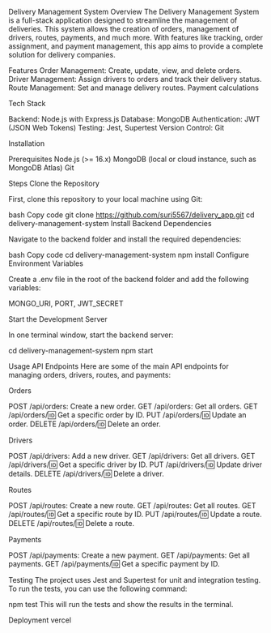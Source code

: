 Delivery Management System
Overview
The Delivery Management System is a full-stack application designed to streamline the management of deliveries. This system allows the creation of orders, management of drivers, routes, payments, and much more. With features like tracking, order assignment, and payment management, this app aims to provide a complete solution for delivery companies.

Features
Order Management: Create, update, view, and delete orders.
Driver Management: Assign drivers to orders and track their delivery status.
Route Management: Set and manage delivery routes.
Payment calculations


Tech Stack

Backend: Node.js with Express.js
Database: MongoDB
Authentication: JWT (JSON Web Tokens)
Testing: Jest, Supertest
Version Control: Git


Installation

Prerequisites
Node.js (>= 16.x)
MongoDB (local or cloud instance, such as MongoDB Atlas)
Git

Steps
Clone the Repository

First, clone this repository to your local machine using Git:

bash
Copy code
git clone https://github.com/suri5567/delivery_app.git
cd delivery-management-system
Install Backend Dependencies

Navigate to the backend folder and install the required dependencies:

bash
Copy code
cd delivery-management-system
npm install
Configure Environment Variables

Create a .env file in the root of the backend folder and add the following variables:

MONGO_URI,
PORT,
JWT_SECRET


Start the Development Server

In one terminal window, start the backend server:

cd delivery-management-system
npm start


Usage
API Endpoints
Here are some of the main API endpoints for managing orders, drivers, routes, and payments:

Orders

POST /api/orders: Create a new order.
GET /api/orders: Get all orders.
GET /api/orders/:id: Get a specific order by ID.
PUT /api/orders/:id: Update an order.
DELETE /api/orders/:id: Delete an order.


Drivers

POST /api/drivers: Add a new driver.
GET /api/drivers: Get all drivers.
GET /api/drivers/:id: Get a specific driver by ID.
PUT /api/drivers/:id: Update driver details.
DELETE /api/drivers/:id: Delete a driver.


Routes

POST /api/routes: Create a new route.
GET /api/routes: Get all routes.
GET /api/routes/:id: Get a specific route by ID.
PUT /api/routes/:id: Update a route.
DELETE /api/routes/:id: Delete a route.


Payments

POST /api/payments: Create a new payment.
GET /api/payments: Get all payments.
GET /api/payments/:id: Get a specific payment by ID.


Testing
The project uses Jest and Supertest for unit and integration testing. To run the tests, you can use the following command:

npm test
This will run the tests and show the results in the terminal.

Deployment
vercel
